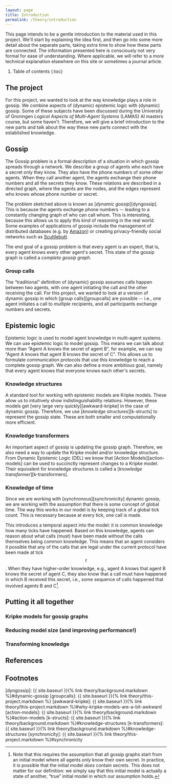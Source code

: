 ```yaml
---
layout: page
title: Introduction
permalink: /theory/introduction
---
```


This page intends to be a gentle introduction to the material used in this
project. We'll start by explaining the idea first, and then go into some more
detail about the separate parts, taking extra time to show how these parts are
connected. The information presented here is consciously not very formal for
ease of understanding. Where applicable, we will refer to a more technical
explanation elsewhere on this site or sometimes a journal article.

1. Table of contents
{:toc}

## The project

For this project, we wanted to look at the way knowledge plays a role in gossip.
We combine aspects of (dynamic) epistemic logic with (dynamic) gossip. Some of
these subjects have been discussed during the University of Groningen _Logical
Aspects of Multi-Agent Systems_ (LAMAS) AI masters course, but some haven't.
Therefore, we will give a brief introduction to the new parts and talk about the
way these new parts connect with the established knowledge.

## Gossip

The Gossip problem is a formal description of a situation in which gossip
spreads through a network. We describe a group of agents who each have a secret
only they know. They also have the phone numbers of some other agents. When they
call another agent, the agents exchange their phone numbers and all the secrets
they know. These relations are described in a directed graph, where the agents
are the nodes, and the edges represent who knows whose phone number or secret.

The problem sketched above is known as [_dynamic gossip_][dyngossip]. This is
because the agents exchange phone numbers -- leading to a constantly changing
graph of who can call whom. This is interesting, because this allows us to apply
this kind of reasoning in the real world. Some examples of applications of
gossip include the management of distributed databases (e.g. by
[Amazon][aws-gossip]) or creating privacy-friendly social networks such as
[Scuttlebutt][scuttle].

The end goal of a gossip problem is that every agent is an expert, that is,
every agent knows every other agent's secret. This state of the gossip graph is
called a _complete gossip graph_.

### Group calls

The “traditional” definition of (dynamic) gossip assumes calls happen between
two agents, with one agent initiating the call and the other receiving the call.
For this project, we wanted to look at a version of dynamic gossip in which
[group calls][groupcalls] are possible -- i.e., one agent initiates a call to
_multiple_ recipients, and all participants exchange numbers and secrets.

## Epistemic logic

Epistemic logic is used to model agent knowledge in multi-agent systems. We can
use epistemic logic to model gossip. This means we can talk about more than
“Agent A knows the secret of agent B”, for example, we can say “Agent A knows
that agent B knows the secret of C”. This allows us to formulate communication
protocols that use this knowledge to reach a complete gossip graph. We can also
define a more ambitious goal, namely that every agent knows that everyone knows
each other's secrets.

### Knowledge structures

A standard tool for working with epistemic models are Kripke models. These allow
us to intuitively show indistinguishability relations. However, these models get
[very large very quickly][awkward-kripke] in the case of dynamic gossip.
Therefore, we use [_knowledge structures_][k-structs] to represent the gossip
state. These are both smaller and computationally more efficient.

### Knowledge transformers

An important aspect of gossip is updating the gossip graph. Therefore, we also
need a way to update the Kripke model and/or knowledge structure. From Dynamic
Epistemic Logic (DEL) we know that [Action Models][action-models] can be used to
succinctly represent changes to a Kripke model. Their equivalent for knowledge
structures is called a [_knowledge transformer_][k-transformers].

### Knowledge of time

Since we are working with [synchronous][synchronicity] dynamic gossip, we are
working with the assumption that there is some concept of global time. The way
this works in our model is by keeping track of a global tick count. This is
necessary because at every tick, one call is made.

This introduces a temporal aspect into the model: it is common knowledge how
many ticks have happened. Based on this knowledge, agents can reason about what
calls (must) have been made without the calls themselves being common knowledge.
This means that an agent considers it possible that any of the calls that are
legal under the current protocol have been made at tick $$t$$. When they have
higher-order knowledge, e.g., agent A knows that agent B knows the secret of
agent C, they also know that a call must have happened in which B received this
secret, i.e., some sequence of calls happened that involved agents B and C[^1].

## Putting it all together

### Kripke models for gossip graphs

### Reducing model size (and improving performance!)

### Transforming knowledge

## References

## Footnotes

[^1]: Note that this requires the assumption that all gossip graphs start from
    an initial model where all agents _only_ know their own secret. In practice,
    it is possible that the initial model _does_ contain secrets. This does not
    matter for our definition: we simply say that this initial model is actually
    a state of another, “true” initial model in which our assumption holds.

[aws-gossip]:      https://status.aws.amazon.com/s3-20080720.html
[scuttle]:         https://scuttlebutt.nz/
[dyngossip]:       {{ site.baseurl }}{% link theory/background.markdown %}#dynamic-gossip
[groupcalls]:      {{ site.baseurl }}{% link theory/this-project.markdown %}
[awkward-kripke]:  {{ site.baseurl }}{% link theory/this-project.markdown %}#why-kripke-models-are-a-bit-awkward
[action-models]:   {{ site.baseurl }}{% link theory/background.markdown %}#action-models
[k-structs]:       {{ site.baseurl }}{% link theory/background.markdown %}#knowledge-structures
[k-transformers]:  {{ site.baseurl }}{% link theory/background.markdown %}#knowledge-structures
[synchronicity]:  {{ site.baseurl }}{% link theory/this-project.markdown %}#synchronicity
